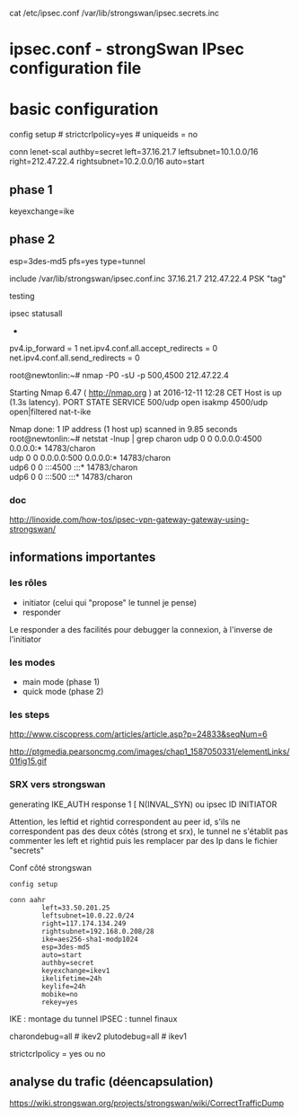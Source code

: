 cat  /etc/ipsec.conf /var/lib/strongswan/ipsec.secrets.inc
# ipsec.conf - strongSwan IPsec configuration file

# basic configuration

config setup
        # strictcrlpolicy=yes
        # uniqueids = no

conn lenet-scal
 authby=secret
 left=37.16.21.7
 leftsubnet=10.1.0.0/16
 right=212.47.22.4
 rightsubnet=10.2.0.0/16
 auto=start
 ## phase 1 ##
 keyexchange=ike
 ## phase 2 ##
 esp=3des-md5
 pfs=yes
 type=tunnel


include /var/lib/strongswan/ipsec.conf.inc
37.16.21.7 212.47.22.4  PSK  "tag"

testing

ipsec statusall


+

pv4.ip_forward = 1
net.ipv4.conf.all.accept_redirects = 0
net.ipv4.conf.all.send_redirects = 0

root@newtonlin:~# nmap -P0 -sU -p 500,4500   212.47.22.4

Starting Nmap 6.47 ( http://nmap.org ) at 2016-12-11 12:28 CET
Host is up (1.3s latency).
PORT     STATE         SERVICE
500/udp  open          isakmp
4500/udp open|filtered nat-t-ike

Nmap done: 1 IP address (1 host up) scanned in 9.85 seconds
root@newtonlin:~# netstat -lnup | grep charon
udp        0      0 0.0.0.0:4500            0.0.0.0:*                           14783/charon    
udp        0      0 0.0.0.0:500             0.0.0.0:*                           14783/charon    
udp6       0      0 :::4500                 :::*                                14783/charon    
udp6       0      0 :::500                  :::*                                14783/charon


### doc
http://linoxide.com/how-tos/ipsec-vpn-gateway-gateway-using-strongswan/

## informations importantes

### les rôles 

* initiator (celui qui "propose" le tunnel je pense)
* responder

Le responder a des facilités pour debugger la connexion, à l'inverse de l'initiator

### les modes
 
* main mode (phase 1)
* quick mode (phase 2)

### les steps

http://www.ciscopress.com/articles/article.asp?p=24833&seqNum=6

http://ptgmedia.pearsoncmg.com/images/chap1_1587050331/elementLinks/01fig15.gif

###  SRX vers strongswan

generating IKE_AUTH response 1 [ N(INVAL_SYN) ou ipsec  ID INITIATOR  

Attention, les leftid et rightid correspondent au peer id, s'ils ne correspondent pas des deux côtés (strong et srx), le tunnel ne s'établit pas
commenter les left et rightid puis les remplacer par des Ip dans le fichier "secrets"

Conf côté strongswan

```
config setup
        
conn aahr
        left=33.50.201.25
        leftsubnet=10.0.22.0/24
        right=117.174.134.249
        rightsubnet=192.168.0.208/28
        ike=aes256-sha1-modp1024
        esp=3des-md5
        auto=start
        authby=secret
        keyexchange=ikev1
        ikelifetime=24h
        keylife=24h
        mobike=no
        rekey=yes
```


IKE : montage du tunnel
IPSEC : tunnel finaux

charondebug=all # ikev2
plutodebug=all # ikev1

strictcrlpolicy = yes ou no

## analyse du trafic (déencapsulation)

https://wiki.strongswan.org/projects/strongswan/wiki/CorrectTrafficDump





